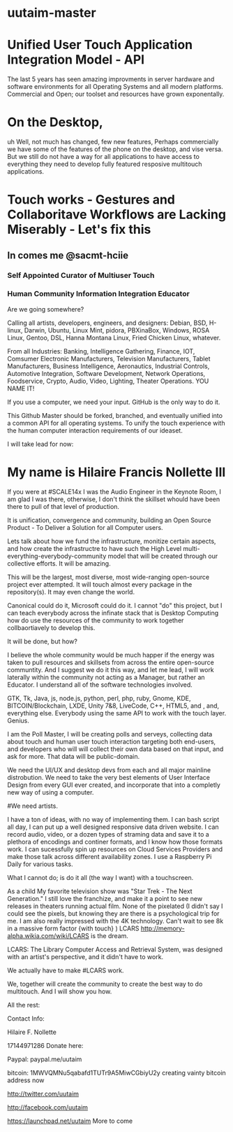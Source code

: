# uutaim-master
# Unified User Touch Application Integration Model - API

The last 5 years has seen amazing improvments in  server hardware and software environments for all Operating Systems and all modern platforms. Commercial and Open; our toolset and resources have grown exponentally.

# On the Desktop, 
uh Well, not much has changed, few new features, Perhaps commercially we have some of the features of the phone on the desktop, and vise versa. But we still do not have a way for all applications to have access to everything they need to develop fully featured resposive multitouch applications.

# Touch works - Gestures and Collaboritave Workflows are Lacking Miserably - Let's fix this

## In comes me @sacmt-hciie 

### Self Appointed Curator of Multiuser Touch 

### Human Community Information Integration Educator

Are we going somewhere?

Calling all artists, developers, engineers, and designers: Debian, BSD, H-linux, Darwin, Ubuntu, Linux Mint, pidora, PBXinaBox, Windows, ROSA Linux, Gentoo, DSL, Hanna Montana Linux, Fried Chicken Linux, whatever.

From all Industries: Banking, Intelligence Gathering, Finance, IOT, Comsumer Electronic Manufacturers, Television Manufacturers, Tablet Manufacturers, Business Intelligence, Aeronautics, Industrial Controls, Automotive Integration, Software Development,  Network Operations, Foodservice, Crypto, Audio, Video, Lighting, Theater Operations. YOU NAME IT!

If you use a computer, we need your input. GitHub is the only way to do it.

This Github Master should be forked, branched, and eventually unified into a common API for all operating systems. To unify the touch experience with the human computer interaction requirements of our ideaset.  

I will take lead for now:
# My name is Hilaire Francis Nollette III
If you were at #SCALE14x I was the Audio Engineer in the Keynote Room, I am glad I was there, otherwise, I don't think the skillset whould have been there to pull of that level of production.

It is unification, convergence and community, building an Open Source Product - To Deliver a Solution for all Computer users.

Lets talk about how we fund the infrastructure, monitize certain aspects, and how create the infrastructre to have such the High Level multi-everything-everybody-community model that will be created through our collective efforts. It will be amazing.

This will be the largest, most diverse, most wide-ranging open-source project ever attempted. It will touch almost every package in the repository(s). It may even change the world.

Canonical could do it, Microsoft could do it.
I cannot "do" this project, but I can teach everybody across the infinate stack that is Desktop Computing how do use the resources of the community to work together collbaortiavely to develop this. 

It will be done, but how?

I believe the whole community would be much happer if the energy was taken to pull resources and skillsets from across the entire open-source communtity. And I suggest we do it this way, and let me lead, I will work laterally within the community not acting as a Manager, but rather an Educator. I understand all of the software technologies involved. 

GTK, Tk, Java, js, node.js, python, perl, php, ruby, Gnome, KDE, BITCOIN/Blockchain, LXDE, Unity 7&8, LiveCode, C++, HTML5, and , and, everything else. Everybody using the same API to work with the touch layer. Genius.

I am the Poll Master, I will be creating polls and serveys, collecting data about touch and human user touch interaction targeting both end-users, and developers who will will collect their own data based on that input, and ask for more. That data will be public-domain. 

We need the UI/UX and desktop devs from each and all major mainline distrobution. 
We need to take the very best elements of User Interface Design from every GUI ever created, and incorporate that into a completly new way of using a computer. 

#We need artists. 

I have a ton of ideas, with no way of implementing them. 
I can bash script all day, I can put up a well designed responsive data driven website. I can record audio, video, or a dozen types of straming data and save it to a plethora of encodings and continer formats, and I know how those formats work. I can sucessfully spin up resources on Cloud Services Providers and make those talk across different availability zones. I use a Raspberry Pi Daily for various tasks.

What I cannot do; is do it all (the way I want) with a touchscreen.

As a child My favorite television show was "Star Trek - The Next Generation." I still love the franchize, and make it a point to see new releases in theaters running actual film. None of the pixelated (I didn't say I could see the pixels, but knowing they are there is a psychological trip for me. I am also really impressed with the 4K technology. Can't wait to see 8k in a massive form factor {with touch} ) LCARS http://memory-alpha.wikia.com/wiki/LCARS is the dream.

LCARS: The Library Computer Access and Retrieval System, was designed with an artist's perspective, and it didn't have to work.

We actually have to make #LCARS work. 

We, together will create the community to create the best way to do multitouch. And I will show you how. 

All the rest:

Contact Info: 
 
Hilaire F. Nollette

17144971286
Donate here:

Paypal: paypal.me/uutaim

bitcoin: 1MWVQMNu5qabafd1TUTr9A5MiwCGbiyU2y creating vainty bitcoin address now

http://twitter.com/uutaim

http://facebook.com/uutaim

https://launchpad.net/uutaim
More to come
